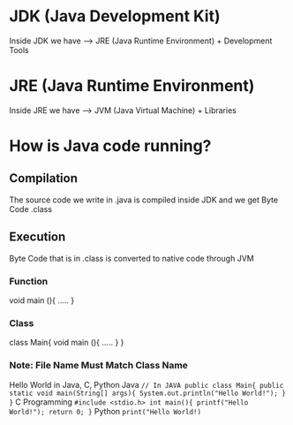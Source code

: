 
# JDK (Java Development Kit)
Inside JDK we have --> JRE (Java Runtime Environment) + Development Tools

# JRE (Java Runtime Environment)
Inside JRE we have --> JVM (Java Virtual Machine) + Libraries

# How is Java code running?

## Compilation
The source code we write in .java is compiled inside JDK and we get Byte Code .class

## Execution
Byte Code that is in .class is converted to native code through JVM


### Function 
void main (){
    .....
}

### Class
class Main{
    void main (){
    .....
}
}

### **Note**:  File Name Must Match Class Name



Hello World in Java, C, Python
Java
`
// In JAVA
public class Main{
    public static void main(String[] args){
        System.out.println("Hello World!");
    }
}
`
C Programming
`
#include <stdio.h>
int main(){
    printf("Hello World!");
    return 0;
}
`
Python
`
print("Hello World!)
`
